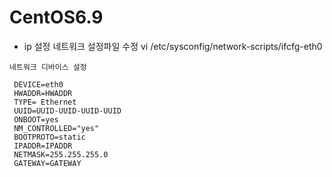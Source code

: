 CentOS6.9
=====================
* ip 설정
네트워크 설정파일 수정 
vi /etc/sysconfig/network-scripts/ifcfg-eth0

```
네트워크 디바이스 설정

 DEVICE=eth0
 HWADDR=HWADDR
 TYPE= Ethernet
 UUID=UUID-UUID-UUID-UUID
 ONBOOT=yes
 NM_CONTROLLED="yes"
 BOOTPROTO=static
 IPADDR=IPADDR
 NETMASK=255.255.255.0
 GATEWAY=GATEWAY
```
